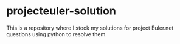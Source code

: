 # projecteuler-solution
This is a repository where I stock my solutions for project Euler.net questions using python to resolve them.
